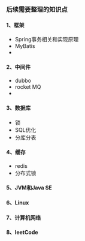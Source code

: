 ### 后续需要整理的知识点
#### 1、框架
- Spring事务相关和实现原理
- MyBatis
- 

#### 2、中间件
- dubbo
- rocket MQ
- 

#### 3、数据库
- 锁
- SQL优化
- 分库分表

#### 4、缓存
- redis
- 分布式锁

#### 5、JVM和Java SE

#### 6、Linux

#### 7、计算机网络

#### 8、leetCode